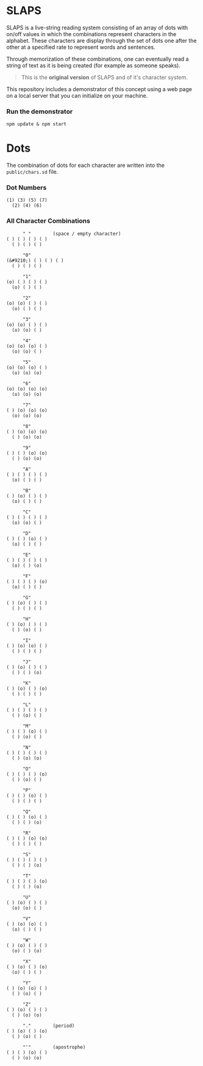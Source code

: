 # SLAPS
SLAPS is a live-string reading system consisting of an array of dots with on/off values in which the combinations represent characters in the alphabet. These characters are display through the set of dots one after the other at a specified rate to represent words and sentences.

Through memorization of these combinations, one can eventually read a string of text as it is being created (for example as someone speaks).

> This is the **original version** of SLAPS and of it's character system.

This repository includes a demonstrator of this concept using a web page on a local server that you can initialize on your machine.

### Run the demonstrator
```
npm update & npm start
```

# Dots
The combination of dots for each character are written into the `public/chars.sd` file.

### **Dot Numbers**
```
(1) (3) (5) (7)
  (2) (4) (6)
```

### **All Character Combinations**
```
      " "        (space / empty character)
( ) ( ) ( ) ( )
  ( ) ( ) ( )

      "0"
(&#9210;) ( ) ( ) ( )
  ( ) ( ) ( )
  
      "1"
(o) ( ) ( ) ( )
  (o) ( ) ( )
  
      "2"
(o) (o) ( ) ( )
  (o) ( ) ( )
  
      "3"
(o) (o) ( ) ( )
  (o) (o) ( )
  
      "4"
(o) (o) (o) ( )
  (o) (o) ( )
  
      "5"
(o) (o) (o) ( )
  (o) (o) (o)
  
      "6"
(o) (o) (o) (o)
  (o) (o) (o)
  
      "7"
( ) (o) (o) (o)
  (o) (o) (o)
  
      "8"
( ) (o) (o) (o)
  ( ) (o) (o)
  
      "9"
( ) ( ) (o) (o)
  ( ) (o) (o)
  
      "A"
( ) ( ) ( ) ( )
  (o) ( ) ( )
  
      "B"
( ) (o) ( ) ( )
  (o) ( ) ( )
  
      "C"
( ) ( ) ( ) ( )
  (o) (o) ( )
  
      "D"
( ) ( ) (o) ( )
  (o) ( ) ( )
  
      "E"
( ) ( ) ( ) ( )
  (o) ( ) (o)
  
      "F"
( ) ( ) ( ) (o)
  (o) ( ) ( )
  
      "G"
( ) (o) ( ) ( )
  ( ) ( ) ( )
  
      "H"
( ) (o) ( ) ( )
  ( ) (o) ( )
  
      "I"
( ) (o) (o) ( )
  ( ) ( ) ( )
  
      "J"
( ) (o) ( ) ( )
  ( ) ( ) (o)
  
      "K"
( ) (o) ( ) (o)
  ( ) ( ) ( )
  
      "L"
( ) ( ) ( ) ( )
  ( ) (o) ( )
  
      "M"
( ) ( ) (o) ( )
  ( ) (o) ( )
  
      "N"
( ) ( ) ( ) ( )
  ( ) (o) (o)
  
      "O"
( ) ( ) ( ) (o)
  ( ) (o) ( )
  
      "P"
( ) ( ) (o) ( )
  ( ) ( ) ( )
  
      "Q"
( ) ( ) (o) ( )
  ( ) ( ) (o)
  
      "R"
( ) ( ) (o) (o)
  ( ) ( ) ( )
  
      "S"
( ) ( ) ( ) ( )
  ( ) ( ) (o)
  
      "T"
( ) ( ) ( ) (o)
  ( ) ( ) (o)
  
      "U"
( ) (o) ( ) ( )
  (o) (o) ( )
  
      "V"
( ) (o) (o) ( )
  (o) ( ) ( )
  
      "W"
( ) (o) ( ) ( )
  (o) ( ) (o)
  
      "X"
( ) (o) ( ) (o)
  (o) ( ) ( )
  
      "Y"
( ) (o) (o) ( )
  ( ) (o) ( )
  
      "Z"
( ) (o) ( ) ( )
  ( ) (o) (o)
  
      "."        (period)
( ) (o) ( ) (o)
  ( ) (o) ( )
  
      "'"        (apostrophe)
( ) ( ) (o) ( )
  ( ) (o) (o)
```